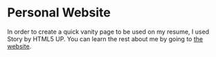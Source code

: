 # Personal Website

In order to create a quick vanity page to be used on my resume, I used Story by HTML5 UP. You can learn the rest about me by going to [the website](https://jnpowrie.com).
